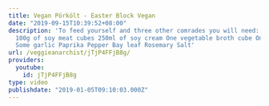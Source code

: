 ```yaml
---
title: Vegan Pörkölt - Easter Block Vegan
date: "2019-09-15T10:39:52+08:00"
description: 'To feed yourself and three other comrades you will need: 500g of pasta
  100g of soy meat cubes 250ml of soy cream One vegetable broth cube One smaller onion
  Some garlic Paprika Pepper Bay leaf Rosemary Salt'
url: /veggieanarchist/jTjP4FFjB8g/
providers:
  youtube:
    id: jTjP4FFjB8g
type: video
publishdate: "2019-01-05T09:10:03.000Z"
---
```

